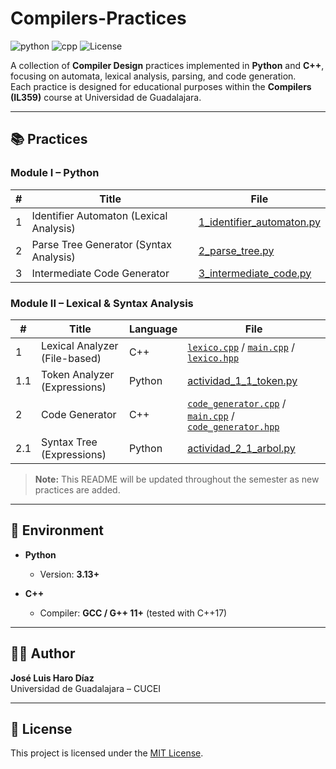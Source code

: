 # Compilers-Practices
![python](https://img.shields.io/badge/python-3670A0?style=for-the-badge&logo=python&logoColor=ffdd54)
![cpp](https://img.shields.io/badge/C++-00599C?style=for-the-badge&logo=cplusplus&logoColor=white)
![License](https://img.shields.io/badge/-MIT-black?style=for-the-badge&logo=opensourceinitiative&logoColor=white)

A collection of **Compiler Design** practices implemented in **Python** and **C++**, focusing on automata, lexical analysis, parsing, and code generation.  
Each practice is designed for educational purposes within the **Compilers (IL359)** course at Universidad de Guadalajara.

---

## 📚 Practices

### Module I – Python
| # | Title | File |
|---|-------|------|
| 1 | Identifier Automaton (Lexical Analysis) | [1_identifier_automaton.py](https://github.com/joseluis-hd/Compilers/blob/main/Module%20I/1_identifier_automaton.py) |
| 2 | Parse Tree Generator (Syntax Analysis) | [2_parse_tree.py](https://github.com/joseluis-hd/Compilers/blob/main/Module%20I/2_parse_tree.py) |
| 3 | Intermediate Code Generator | [3_intermediate_code.py](https://github.com/joseluis-hd/Compilers/blob/main/Module%20I/3_intermediate_code.py) |

### Module II – Lexical & Syntax Analysis
| # | Title | Language | File |
|---|-------|----------|------|
| 1 | Lexical Analyzer (File-based) | C++ | [`lexico.cpp`](https://github.com/joseluis-hd/Compilers/blob/main/Module%20II/Lexical%20Analyzer/src/lexico.cpp) / [`main.cpp`](https://github.com/joseluis-hd/Compilers/blob/main/Module%20II/Lexical%20Analyzer/src/main.cpp) / [`lexico.hpp`](https://github.com/joseluis-hd/Compilers/blob/main/Module%20II/Lexical%20Analyzer/include/lexico.hpp) |
| 1.1 | Token Analyzer (Expressions) | Python | [actividad_1_1_token.py](https://github.com/joseluis-hd/Compilers/blob/main/Module%20II/1_1_token.py) |
| 2 | Code Generator | C++ | [`code_generator.cpp`](https://github.com/joseluis-hd/Compilers/blob/main/Module%20II/Code%20Generator/src/genera.cpp) / [`main.cpp`](https://github.com/joseluis-hd/Compilers/blob/main/Module%20II/Code%20Generator/main.cpp) / [`code_generator.hpp`](https://github.com/joseluis-hd/Compilers/blob/main/Module%20II/Code%20Generator/include/genera.hpp) |
| 2.1 | Syntax Tree (Expressions) | Python | [actividad_2_1_arbol.py](https://github.com/joseluis-hd/Compilers/blob/main/Module%20II/2_1_tree.py) |

> **Note:** This README will be updated throughout the semester as new practices are added.

---

## 🧩 Environment
- **Python**  
  - Version: **3.13+**  


- **C++**  
  - Compiler: **GCC / G++ 11+** (tested with C++17)  

---

## 👨‍💻 Author
**José Luis Haro Díaz**  
Universidad de Guadalajara – CUCEI  

---

## 📜 License
This project is licensed under the [MIT License](LICENSE).
